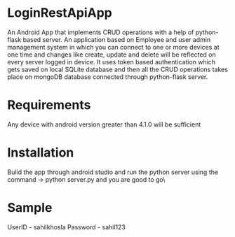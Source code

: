 # LoginRestApiApp
An Android App that implements CRUD operations with a help of python-flask based server. An application based on Employee and user admin management system in which you can connect to one or more devices at one time and changes like create, update and delete will be reflected on every server logged in device. It uses token based authentication which gets saved on local SQLite database and then all the CRUD operations takes place on mongoDB database connected through python-flask server.

# Requirements
Any device with android version greater than 4.1.0 will be sufficient

# Installation
Bulid the app through android studio and run the python server using the command -> python server.py and you are good to go\

# Sample 
UserID - sahilkhosla
Password - sahil123

